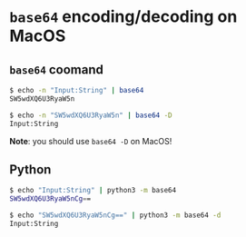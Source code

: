 # `base64` encoding/decoding on MacOS

## `base64` coomand

```bash
$ echo -n "Input:String" | base64
SW5wdXQ6U3RyaW5n
```

```bash
$ echo -n "SW5wdXQ6U3RyaW5n" | base64 -D
Input:String
```

**Note**: you should use `base64 -D` on MacOS!

## Python

```bash
$ echo "Input:String" | python3 -m base64
SW5wdXQ6U3RyaW5nCg==
```

```bash
$ echo "SW5wdXQ6U3RyaW5nCg==" | python3 -m base64 -d
Input:String
```